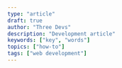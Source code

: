 ```yaml
---
type: "article"
draft: true
author: "Three Devs"
description: "Development article"
keywords: ["key", "words"]
topics: ["how-to"]
tags: ["web development"]
---
```

